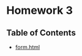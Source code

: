 # Homework 3
## Table of Contents 
- [form.html](https://github.ncsu.edu/engr-csc342/csc342-2023Spring-tttruon5/blob/main/Homework3/templates/form.html)
